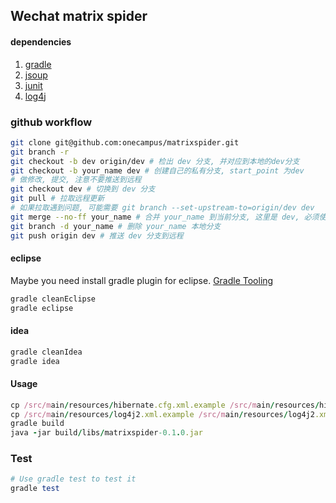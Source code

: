 ## Wechat matrix spider

#### dependencies

1. [gradle](http://www.gradle.org/)
2. [jsoup](http://jsoup.org/)
3. [junit](http://junit.org/)
4. [log4j](http://logging.apache.org/log4j/2.x/index.html)

### github workflow

```bash
git clone git@github.com:onecampus/matrixspider.git
git branch -r
git checkout -b dev origin/dev # 检出 dev 分支, 并对应到本地的dev分支
git checkout -b your_name dev # 创建自己的私有分支, start_point 为dev
# 做修改, 提交, 注意不要推送到远程
git checkout dev # 切换到 dev 分支
git pull # 拉取远程更新
# 如果拉取遇到问题, 可能需要 git branch --set-upstream-to=origin/dev dev
git merge --no-ff your_name # 合并 your_name 到当前分支, 这里是 dev, 必须使用 --no-ff
git branch -d your_name # 删除 your_name 本地分支
git push origin dev # 推送 dev 分支到远程
```

#### eclipse
Maybe you need install gradle plugin for eclipse. [Gradle Tooling](https://github.com/spring-projects/eclipse-integration-gradle#installing-gradle-tooling-from-update-site)

```ruby
gradle cleanEclipse
gradle eclipse
```

#### idea

```ruby
gradle cleanIdea
gradle idea
```

#### Usage

```ruby
cp /src/main/resources/hibernate.cfg.xml.example /src/main/resources/hibernate.cfg.xml
cp /src/main/resources/log4j2.xml.example /src/main/resources/log4j2.xml
gradle build
java -jar build/libs/matrixspider-0.1.0.jar
```

### Test

```ruby
# Use gradle test to test it
gradle test
```
